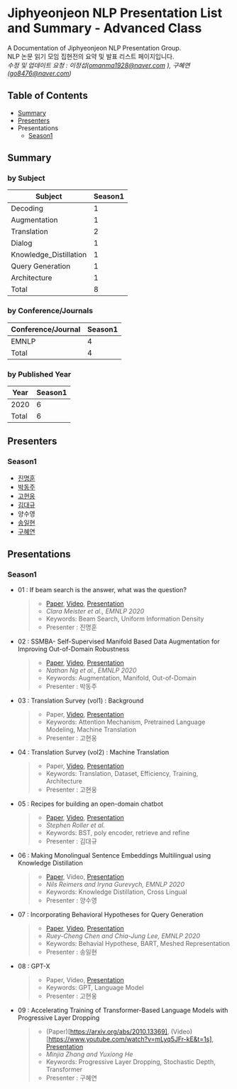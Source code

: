 # Jiphyeonjeon NLP Presentation List and Summary - Advanced Class
A Documentation of Jiphyeonjeon NLP Presentation Group.<br>
NLP 논문 읽기 모임 집현전의 요약 및 발표 리스트 페이지입니다.<br>
*수정 및 업데이트 요청 : 이정섭(omanma1928@naver.com ), 구혜연(go8476@naver.com)*

## Table of Contents
- [Summary](#Summary)
- [Presenters](#Presenters)
- Presentations<br>
  - [Season1](#Season1)

## Summary
### by Subject
| Subject | Season1 |
|---|---|
| Decoding | 1 |
| Augmentation | 1 |
| Translation | 2 |
| Dialog | 1 |
| Knowledge_Distillation | 1 |
| Query Generation | 1 |
| Architecture | 1 |
| Total | 8 |

### by Conference/Journals
| Conference/Journal | Season1 |
| --- | --- |
| EMNLP | 4 |
| Total | 4 |

### by Published Year
| Year | Season1 |
| --- | --- |
| 2020 | 6 |
| Total | 6 |

## Presenters
### Season1
- [진명훈](https://www.youtube.com/channel/UClvgNgOJBLt3KT-nH5J24jg)
- [박동주](https://www.youtube.com/channel/UCpWzTCPf4PUNe-2WO6zc0gw)
- [고현웅](https://www.youtube.com/channel/UCixOawIqz-OrZIolJ-WDoGw)
- [김대규](https://www.youtube.com/channel/UCGa2inCnq7MKWzmIUgxSusg)
- 양수영
- [송일현](https://www.youtube.com/channel/UCjhAUlylQz81M1VHLAKEk_Q)
- [구혜연](https://www.youtube.com/channel/UCcbgGH3YwELtPNo8R6vqkBQ)
<!--
- [수영]()
-->
## Presentations
### Season1
- 01 : If beam search is the answer, what was the question?
	> - [Paper](https://www.aclweb.org/anthology/2020.emnlp-main.170/), [Video](https://youtu.be/KJClfF_nJj0), [Presentation](https://github.com/jiphyeonjeon/nlp-review/blob/main/Advanced/Season%201/presentations/Season1-01_If%20beam%20search%20is%20the%20answer%2C%20what%20was%20the%20question.pdf)
	> - *Clara Meister et al., EMNLP 2020*
	> - Keywords: Beam Search, Uniform Information Density
	> - Presenter : 진명훈

- 02 : SSMBA- Self-Supervised Manifold Based Data Augmentation for Improving Out-of-Domain Robustness
	> - [Paper](https://arxiv.org/abs/2009.10195), [Video](https://youtu.be/1IwHZ_4uPK0), [Presentation](https://github.com/jiphyeonjeon/nlp-review/blob/main/Advanced/Season%201/presentations/Season1-02_SSMBA-%20Self-Supervised%20Manifold%20Based%20Data%20Augmentation%20for%20Improving%20Out-of-Domain%20Robustness.pdf)
	> - *Nathan Ng et al., EMNLP 2020*
	> - Keywords: Augmentation, Manifold, Out-of-Domain
	> - Presenter : 박동주

- 03 : Translation Survey (vol1) : Background
	> - Paper, [Video](https://youtu.be/KQfvEg-fGMw), [Presentation](https://github.com/jiphyeonjeon/nlp-review/blob/main/Advanced/Season%201/presentations/Season1-03_Machine%20Translation%20Survey%20-%20vol1.pptx)
	> - Keywords: Attention Mechanism, Pretrained Language Modeling, Machine Translation
	> - Presenter : 고현웅
	
- 04 : Translation Survey (vol2) : Machine Translation
	> - Paper, [Video](https://youtu.be/18iH6VX-IU4), [Presentation](https://github.com/jiphyeonjeon/nlp-review/blob/main/Advanced/Season%201/presentations/Season1-04_Machine%20Translation%20Survey%20-%20vol2.pptx)
	> - Keywords: Translation, Dataset, Efficiency, Training, Architecture 
	> - Presenter : 고현웅
	
- 05 : Recipes for building an open-domain chatbot
	> - [Paper](https://arxiv.org/abs/2004.13637), [Video](https://youtu.be/lbodJgH1XGE), [Presentation](https://github.com/jiphyeonjeon/nlp-review/blob/main/Advanced/Season%201/presentations/Season1-05_Recipes%20for%20building%20an%20open-domain%20chatbot.pdf)
	> - *Stephen Roller et al.*
	> - Keywords: BST, poly encoder, retrieve and refine
	> - Presenter : 김대규

- 06 : Making Monolingual Sentence Embeddings Multilingual using Knowledge Distillation
	> - [Paper](https://arxiv.org/pdf/2004.09813.pdf), Video, [Presentation](https://github.com/jiphyeonjeon/nlp-review/blob/main/Advanced/Season%201/presentations/Season1_06_Making_Monolingual_Sentence_Embeddings_Multilingual_using_Knowledge_Distillation.pdf)
	> - *Nils Reimers and Iryna Gurevych, EMNLP 2020*
	> - Keywords: Knowledge Distillation, Cross Lingual
	> - Presenter : 양수영
	
- 07 : Incorporating Behavioral Hypotheses for Query Generation
	> - [Paper](https://www.aclweb.org/anthology/2020.emnlp-main.251.pdf), [Video](https://youtu.be/ZVDlZJ0WvWA), [Presentation](https://github.com/jiphyeonjeon/nlp-review/blob/main/Advanced/Season%201/presentations/Season1_07_Incorporating_Behavioral_Hypotheses_for_Query_Generation_ilhyeon.song.pdf)
	> - *Ruey-Cheng Chen and Chia-Jung Lee, EMNLP 2020*
	> - Keywords: Behavial Hypothese, BART, Meshed Representation
	> - Presenter : 송일현

- 08 : GPT-X
	> - Paper, Video, [Presentation](https://github.com/jiphyeonjeon/nlp-review/blob/main/Advanced/Season%201/presentations/Season1_08_GPT-X.pptx)
	> - Keywords: GPT, Language Model
	> - Presenter : 고현웅
- 09 : Accelerating Training of Transformer-Based Language Models with Progressive Layer Dropping
	> - (Paper)[https://arxiv.org/abs/2010.13369], (Video)[https://www.youtube.com/watch?v=mLyq5JFr-kE&t=1s], [Presentation](https://github.com/jiphyeonjeon/nlp-review/blob/main/Advanced/Season%201/presentations/Season1_09_Accelerating%20Training%20of%20Transformer-Based%20Language%20Models%20with%20Progressive%20Layer%20Dropping_%EA%B5%AC%ED%98%9C%EC%97%B0.pdf)
	> - *Minjia Zhang and Yuxiong He*
	> - Keywords: Progressive Layer Dropping, Stochastic Depth, Transformer
	> - Presenter : 구혜연
<!--
- 04 :
	> - [Paper](), [Video](), [Presentation]()
	> - 
	> - Keywords: 
	> - Presenter : 고현웅
-->
